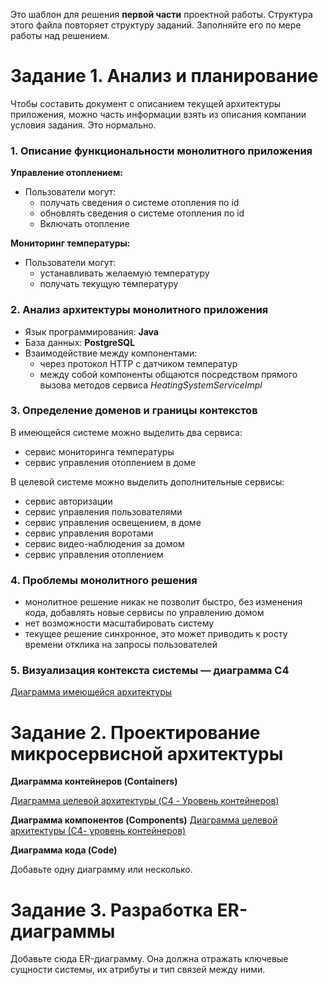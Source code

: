 Это шаблон для решения **первой части** проектной работы. Структура этого файла повторяет структуру заданий. Заполняйте его по мере работы над решением.

# Задание 1. Анализ и планирование

Чтобы составить документ с описанием текущей архитектуры приложения, можно часть информации взять из описания компании условия задания. Это нормально.

### 1. Описание функциональности монолитного приложения

**Управление отоплением:**

- Пользователи могут: 
    + получать сведения о системе отопления по id
    + обновлять сведения о системе отопления по id
    + Включать отопление

**Мониторинг температуры:**

- Пользователи могут:
    + устанавливать желаемую температуру
    + получать текущую температуру


### 2. Анализ архитектуры монолитного приложения
  - Язык программирования: **Java**
  - База данных: **PostgreSQL**
  - Взаимодействие между компонентами: 
    + через протокол HTTP с датчиком температур
    + между собой компоненты общаются посредством прямого вызова методов сервиса *HeatingSystemServiceImpl*

### 3. Определение доменов и границы контекстов
  В имеющейся системе можно выделить два сервиса:
  - сервис мониторинга температуры
  - сервис управления отоплением в доме

  В целевой системе можно выделить дополнительные сервисы:
  - сервис авторизации
  - сервис управления пользователями
  - сервис управления освещением, в доме
  - сервис управления воротами
  - сервис видео-наблюдения за домом
  - сервис управления отоплением


### **4. Проблемы монолитного решения**
- монолитное решение никак не позволит быстро, без изменения кода, добавлять новые сервисы по управлению домом
- нет возможности масштабировать систему
- текущее решение синхронное, это может приводить к росту времени отклика на запросы пользователей

### 5. Визуализация контекста системы — диаграмма С4

[Диаграмма имеющейся архитектуры](diagrams/task_1.puml)

# Задание 2. Проектирование микросервисной архитектуры

**Диаграмма контейнеров (Containers)**

[Диаграмма целевой архитектуры (C4 - Уровень контейнеров)](diagrams/task_2.puml)

**Диаграмма компонентов (Components)**
[Диаграмма целевой архитектуры (С4- уровень контейнеров)](diagrams/task_3.puml)


**Диаграмма кода (Code)**

Добавьте одну диаграмму или несколько.

# Задание 3. Разработка ER-диаграммы

Добавьте сюда ER-диаграмму. Она должна отражать ключевые сущности системы, их атрибуты и тип связей между ними.
